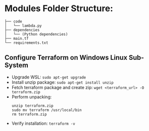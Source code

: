 # Modules Folder Structure:
    ├── code
    │   └── lambda.py
    ├── dependencies
    │   └── (Python dependencies)
    ├── main.tf
    └── requirements.txt

## Configure Terraform on Windows Linux Sub-System
- Upgrade WSL: ```sudo apt-get upgrade ```
- Install unzip package: ```sudo apt-get install unzip```
- Fetch terraform package and create zip: ```wget <terraform_url> -O terraform.zip```
- Perform unpacking: 
  ```
  unzip terraform.zip
  sudo mv terraform /usr/local/bin
  rm terraform.zip
  ```
- Verify installation: ```terraform -v```